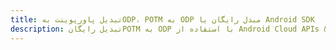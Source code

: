 ---title: تبدیل پاورپوینت بهODP، POTM به ODP مبدل رایگان یا Android SDKdescription: تبدیل رایگانPOTM به ODP با استفاده از Android Cloud APIs & SDK. همچنین اسناد Microsoft PowerPoint را در Cloud ایجاد، ویرایش و رندر کنید.---